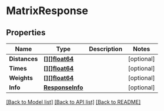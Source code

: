 # MatrixResponse

## Properties
Name | Type | Description | Notes
------------ | ------------- | ------------- | -------------
**Distances** | [**[][]float64**](array.md) |  | [optional] 
**Times** | [**[][]float64**](array.md) |  | [optional] 
**Weights** | [**[][]float64**](array.md) |  | [optional] 
**Info** | [**ResponseInfo**](ResponseInfo.md) |  | [optional] 

[[Back to Model list]](../README.md#documentation-for-models) [[Back to API list]](../README.md#documentation-for-api-endpoints) [[Back to README]](../README.md)



